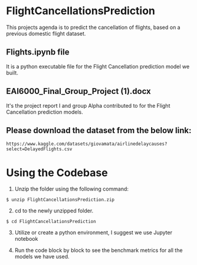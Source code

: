 # FlightCancellationsPrediction
This projects agenda is to predict the cancellation of flights, based on a previous domestic flight dataset. 

## Flights.ipynb file 
It is a python executable file for the Flight Cancellation prediction model we built.

## EAI6000_Final_Group_Project (1).docx
It's the project report I and group Alpha contributed to for the Flight Cancellation prediction models.

## Please download the dataset from the below link:
```
https://www.kaggle.com/datasets/giovamata/airlinedelaycauses?select=DelayedFlights.csv
```
# Using the Codebase

1) Unzip the folder using the following command:

```
$ unzip FlightCancellationsPrediction.zip
```

2) cd to the newly unzipped folder.

```
$ cd FlightCancellationsPrediction
```

3) Utilize or create a python environment, I suggest we use Jupyter notebook


4) Run the code block by block to see the benchmark metrics for all the models we have used.
